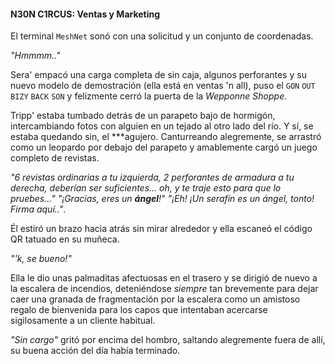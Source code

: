 #### N30N C1RCUS: Ventas y Marketing

 El terminal `MeshNet` sonó con una solicitud y un conjunto de coordenadas.

 _"Hmmmm.."_

 Sera' empacó una carga completa de sin caja, algunos perforantes y su nuevo modelo de demostración (ella está en ventas 'n all), puso el
 `GON` `OUT` `BIZY` `BACK` `SON` y felizmente cerró la puerta de la _Wepponne Shoppe_.

 Tripp' estaba tumbado detrás de un parapeto bajo de hormigón, intercambiando fotos con alguien en un tejado al otro lado del río.  Y sí, se estaba quedando sin, el \*\*\*agujero.  Canturreando alegremente, se arrastró como un leopardo por debajo del parapeto y amablemente cargó un juego completo de revistas.

 _"6 revistas ordinarias a tu izquierda, 2 perforantes de armadura a tu derecha, deberían ser suficientes... oh, y te traje esto para que lo pruebes..."_
 _"¡Gracias, eres un **ángel**!"_
 _"¡Eh! ¡Un serafín es un ángel, tonto! Firma aquí.."_.

 Él estiró un brazo hacia atrás sin mirar alrededor y ella escaneó el código QR tatuado en su muñeca.

 _"'k, se bueno!"_

 Ella le dio unas palmaditas afectuosas en el trasero y se dirigió de nuevo a la escalera de incendios, deteniéndose _siempre_ tan brevemente para dejar caer una granada de fragmentación por la escalera como un amistoso regalo de bienvenida para los capos que intentaban acercarse sigilosamente a un cliente habitual.

 _"Sin cargo"_ gritó por encima del hombro, saltando alegremente fuera de allí, su buena acción del día había terminado.
